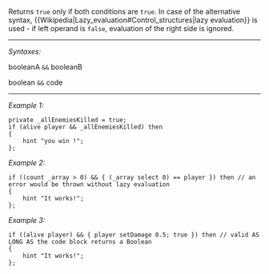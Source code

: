 Returns `true` only if both conditions are `true`.
In case of the alternative syntax, {{Wikipedia|Lazy_evaluation#Control_structures|lazy evaluation}} is used - if left operand is `false`, evaluation of the right side is ignored.


---
*Syntaxes:*

booleanA `&&` booleanB

boolean `&&` code

---
*Example 1:*

```sqf
private _allEnemiesKilled = true;
if (alive player && _allEnemiesKilled) then
{
	hint "you win !";
};
```

*Example 2:*

```sqf
if ((count _array > 0) && { (_array select 0) == player }) then // an error would be thrown without lazy evaluation
{
	hint "It works!";
};
```

*Example 3:*

```sqf
if ((alive player) && { player setDamage 0.5; true }) then // valid AS LONG AS the code block returns a Boolean
{
	hint "It works!";
};
```